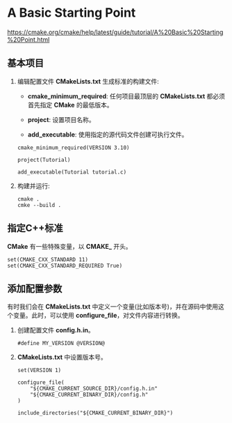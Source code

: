 # A Basic Starting Point

https://cmake.org/cmake/help/latest/guide/tutorial/A%20Basic%20Starting%20Point.html

## 基本项目

 1. 编辑配置文件 **CMakeLists.txt** 生成标准的构建文件:

    - **cmake_minimum_required**: 任何项目最顶层的 **CMakeLists.txt** 都必须首先指定 **CMake** 的最低版本。

    - **project**: 设置项目名称。

    - **add_executable**: 使用指定的源代码文件创建可执行文件。

    ```
    cmake_minimum_required(VERSION 3.10)

    project(Tutorial)

    add_executable(Tutorial tutorial.c)
    ```

 2. 构建并运行:

    ```
    cmake .
    cmke --build .
    ```

## 指定C++标准

**CMake** 有一些特殊变量，以 **CMAKE_** 开头。

```
set(CMAKE_CXX_STANDARD 11)
set(CMAKE_CXX_STANDARD_REQUIRED True)
```

## 添加配置参数

有时我们会在 **CMakeLists.txt** 中定义一个变量(比如版本号)，并在源码中使用这个变量。此时，可以使用 **configure_file**，对文件内容进行转换。

 1. 创建配置文件 **config.h.in**。

    ```
    #define MY_VERSION @VERSION@
    ```

 2. **CMakeLists.txt** 中设置版本号。

    ```
    set(VERSION 1)

    configure_file(
        "${CMAKE_CURRENT_SOURCE_DIR}/config.h.in"
        "${CMAKE_CURRENT_BINARY_DIR}/config.h"
    )

    include_directories("${CMAKE_CURRENT_BINARY_DIR}")
    ```
